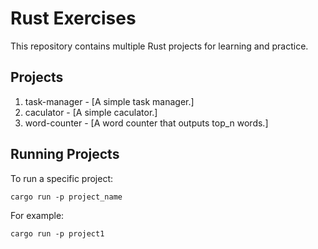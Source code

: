 # Rust Exercises

This repository contains multiple Rust projects for learning and practice.

## Projects

1. task-manager - [A simple task manager.]
2. caculator - [A simple caculator.]
2. word-counter - [A word counter that outputs top_n words.]

## Running Projects

To run a specific project:

```
cargo run -p project_name
```

For example:

```
cargo run -p project1
```
